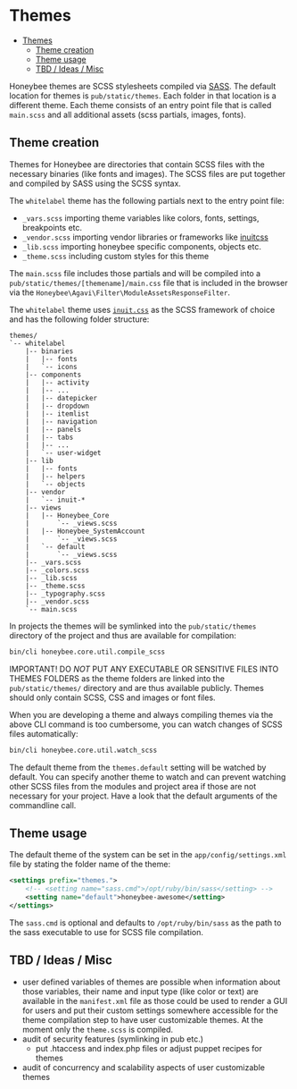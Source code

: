 # Themes

- [Themes](#themes)
  - [Theme creation](#theme-creation)
  - [Theme usage](#theme-usage)
  - [TBD / Ideas / Misc](#tbd--ideas--misc)

Honeybee themes are SCSS stylesheets compiled via [SASS](http://sass-lang.com/). The default location for themes is `pub/static/themes`. Each folder in that location is a different theme. Each theme consists of an entry point file that is called `main.scss` and all additional assets (scss partials, images, fonts).

## Theme creation

Themes for Honeybee are directories that contain SCSS files with the necessary binaries (like fonts and images). The SCSS files are put together and compiled by SASS using the SCSS syntax.

The `whitelabel` theme has the following partials next to the entry point file:

- `_vars.scss` importing theme variables like colors, fonts, settings, breakpoints etc.
- `_vendor.scss` importing vendor libraries or frameworks like [inuitcss](https://github.com/inuitcss)
- `_lib.scss` importing honeybee specific components, objects etc.
- `_theme.scss` including custom styles for this theme

The `main.scss` file includes those partials and will be compiled into a `pub/static/themes/[themename]/main.css` file that is included in the browser via the `Honeybee\Agavi\Filter\ModuleAssetsResponseFilter`.

The ```whitelabel``` theme uses [```inuit.css```](https://github.com/inuitcss) as the SCSS framework of choice and has the following folder structure:

```
themes/
`-- whitelabel
    |-- binaries
    |   |-- fonts
    |   `-- icons
    |-- components
    |   |-- activity
    |   |-- ...
    |   |-- datepicker
    |   |-- dropdown
    |   |-- itemlist
    |   |-- navigation
    |   |-- panels
    |   |-- tabs
    |   |-- ...
    |   `-- user-widget
    |-- lib
    |   |-- fonts
    |   |-- helpers
    |   `-- objects
    |-- vendor
    |   `-- inuit-*
    |-- views
    |   |-- Honeybee_Core
    |       `-- _views.scss
    |   |-- Honeybee_SystemAccount
    |       `-- _views.scss
    |   `-- default
    |       `-- _views.scss
    |-- _vars.scss
    |-- _colors.scss
    |-- _lib.scss
    |-- _theme.scss
    |-- _typography.scss
    |-- _vendor.scss
    `-- main.scss
```

In projects the themes will be symlinked into the `pub/static/themes` directory of the project and thus are available for compilation:

```sh
bin/cli honeybee.core.util.compile_scss
```

IMPORTANT! DO *NOT* PUT ANY EXECUTABLE OR SENSITIVE FILES INTO THEMES FOLDERS as the theme folders are linked into the `pub/static/themes/` directory and are thus available publicly. Themes should only contain SCSS, CSS and images or font files.

When you are developing a theme and always compiling themes via the above CLI command is too cumbersome, you can watch changes of SCSS files automatically:

```sh
bin/cli honeybee.core.util.watch_scss
```

The default theme from the `themes.default` setting will be watched by default. You can specify another theme to watch and can prevent watching other SCSS files from the modules and project area if those are not necessary for your project.
Have a look that the default arguments of the commandline call.

## Theme usage

The default theme of the system can be set in the `app/config/settings.xml` file by stating the folder name of the theme:

```xml
<settings prefix="themes.">
    <!-- <setting name="sass.cmd">/opt/ruby/bin/sass</setting> -->
    <setting name="default">honeybee-awesome</setting>
</settings>
```

The `sass.cmd` is optional and defaults to `/opt/ruby/bin/sass` as the path to the sass executable to use for SCSS file compilation.

## TBD / Ideas / Misc

- user defined variables of themes are possible when information about those
  variables, their name and input type (like color or text) are available in the
  `manifest.xml` file as those could be used to render a GUI for users and put
  their custom settings somewhere accessible for the theme compilation step to
  have user customizable themes. At the moment only the `theme.scss` is compiled.
- audit of security features (symlinking in pub etc.)
    - put .htaccess and index.php files or adjust puppet recipes for themes
- audit of concurrency and scalability aspects of user customizable themes
